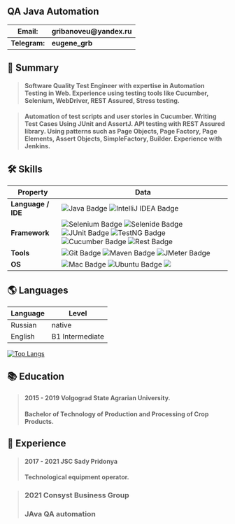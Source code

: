 ## QA Java Automation

__Email:__ |__gribanoveu@yandex.ru__| 
---------|------------------|
__Telegram:__| __eugene_grb__ |

## 📄 Summary
> #### Software Quality Test Engineer with expertise in Automation Testing in Web. Experience using testing tools like Cucumber, Selenium, WebDriver, REST Assured, Stress testing.

> #### Automation of test scripts and user stories in Cucumber. Writing Test Cases Using JUnit and AssertJ. API testing with REST Assured library. Using patterns such as Page Objects, Page Factory, Page Elements, Assert Objects, SimpleFactory, Builder. Experience with Jenkins.

## 🛠 Skills
Property | Data
--- | --- 
**Language / IDE**  | ![Java Badge](https://img.shields.io/badge/Java-E06C00?style=flat&logo=Java&logoColor=white) ![IntelliJ IDEA Badge](https://img.shields.io/badge/IntelliJ_IDEA-1178EA?style=flat&logo=intellij-idea&logoColor=white)
**Framework**  | ![Selenium Badge](https://img.shields.io/badge/-Selenium-00AE00?style=flat&logo=Selenium&logoColor=white) ![Selenide Badge](https://img.shields.io/badge/-Selenide-00AE00?style=flat&logo=Selenium&logoColor=white) ![JUnit Badge](https://img.shields.io/badge/JUnit_5-DC524A?style=flat&logo=JUnit5&logoColor=white) ![TestNG Badge](https://img.shields.io/badge/TestNG-white?style=flat&logo=TestNG&logoColor=white) ![Cucumber Badge](https://img.shields.io/badge/Cucumber-52B564?style=flat&logo=cucumber&logoColor=white) ![Rest Badge](https://img.shields.io/badge/REST%20Assured-informational?style=flat&logo=java&logoColor=white&color=2bbc8a)
**Tools**  |![Git Badge](https://img.shields.io/badge/-Git-E84E31?style=flat&logo=Git&logoColor=white) ![Maven Badge](https://img.shields.io/badge/Maven-D1412F?style=flat&logo=ApacheMaven&logoColor=white) ![JMeter Badge](https://img.shields.io/badge/JMeter-D1412F?style=flat&logo=ApacheJMeter&logoColor=white)
**OS**  |  ![Mac Badge](https://img.shields.io/badge/Mac%20OS-informational?style=flat-square&logo=apple&logoColor=white&color=black) ![Ubuntu Badge](https://img.shields.io/badge/Ubuntu-informational?style=flat-square&logo=ubuntu&logoColor=white&color=black) ![](https://img.shields.io/badge/Windows-informational?style=flat-square&logo=windows&logoColor=white&color=black)


## 🌎 Languages

Language | Level
---------|--------
Russian  | native
English  | B1 Intermediate

[![Top Langs](https://github-readme-stats.vercel.app/api/top-langs/?username=Eugene-grb&layout=compact)](https://github.com/anuraghazra/github-readme-stats)

## 📚 Education
> #### 2015 - 2019 Volgograd State Agrarian University. 
> #### Bachelor of Technology of Production and Processing of Crop Products.

## 💼  Experience
> #### 2017 - 2021 JSC Sady Pridonya
> #### Technological equipment operator.

> ### 2021 Consyst Business Group
> ### JAva QA automation 
